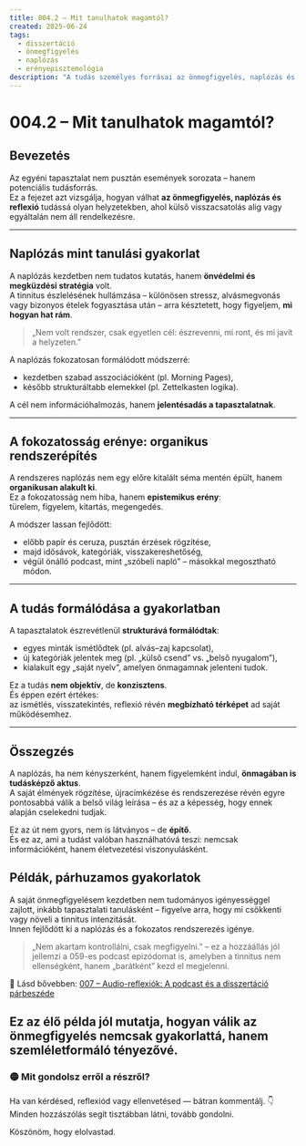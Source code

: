 ```yaml
---
title: 004.2 – Mit tanulhatok magamtól?
created: 2025-06-24
tags:
  - disszertáció
  - önmegfigyelés
  - naplózás
  - erényepisztemológia
description: "A tudás személyes forrásai az önmegfigyelés, naplózás és fokozatos reflexió mint tudásképző aktus."
---
```


# 004.2 – Mit tanulhatok magamtól?

## Bevezetés

Az egyéni tapasztalat nem pusztán események sorozata – hanem potenciális tudásforrás.  
Ez a fejezet azt vizsgálja, hogyan válhat **az önmegfigyelés, naplózás és reflexió** tudássá olyan helyzetekben, ahol külső visszacsatolás alig vagy egyáltalán nem áll rendelkezésre.

---

## Naplózás mint tanulási gyakorlat

A naplózás kezdetben nem tudatos kutatás, hanem **önvédelmi és megküzdési stratégia** volt.  
A tinnitus észlelésének hullámzása – különösen stressz, alvásmegvonás vagy bizonyos ételek fogyasztása után – arra késztetett, hogy figyeljem, **mi hogyan hat rám**.

> „Nem volt rendszer, csak egyetlen cél: észrevenni, mi ront, és mi javít a helyzeten.”

A naplózás fokozatosan formálódott módszerré:
- kezdetben szabad asszociációként (pl. Morning Pages),
- később strukturáltabb elemekkel (pl. Zettelkasten logika).

A cél nem információhalmozás, hanem **jelentésadás a tapasztalatnak**.

---

## A fokozatosság erénye: organikus rendszerépítés

A rendszeres naplózás nem egy előre kitalált séma mentén épült, hanem **organikusan alakult ki**.  
Ez a fokozatosság nem hiba, hanem **epistemikus erény**:  
türelem, figyelem, kitartás, megengedés.

A módszer lassan fejlődött:
- előbb papír és ceruza, pusztán érzések rögzítése,
- majd idősávok, kategóriák, visszakereshetőség,
- végül önálló podcast, mint „szóbeli napló” – másokkal megosztható módon.

---

## A tudás formálódása a gyakorlatban

A tapasztalatok észrevétlenül **strukturává formálódtak**:
- egyes minták ismétlődtek (pl. alvás–zaj kapcsolat),
- új kategóriák jelentek meg (pl. „külső csend” vs. „belső nyugalom”),
- kialakult egy „saját nyelv”, amelyen önmagamnak jelenteni tudok.

Ez a tudás **nem objektív**, de **konzisztens**.  
És éppen ezért értékes:  
az ismétlés, visszatekintés, reflexió révén **megbízható térképet** ad saját működésemhez.

---

## Összegzés

A naplózás, ha nem kényszerként, hanem figyelemként indul, **önmagában is tudásképző aktus**.  
A saját élmények rögzítése, újracímkézése és rendszerezése révén egyre pontosabbá válik a belső világ leírása – és az a képesség, hogy ennek alapján cselekedni tudjak.

Ez az út nem gyors, nem is látványos – de **építő**.  
És ez az, ami a tudást valóban használhatóvá teszi: nemcsak információként, hanem életvezetési viszonyulásként.

## Példák, párhuzamos gyakorlatok

A saját önmegfigyelésem kezdetben nem tudományos igényességgel zajlott, inkább tapasztalati tanulásként – figyelve arra, hogy mi csökkenti vagy növeli a tinnitus intenzitását.  
Innen fejlődött ki a naplózás és a fokozatos rendszerezés igénye.

> „Nem akartam kontrollálni, csak megfigyelni.” – ez a hozzáállás jól jellemzi a 059-es podcast epizódomat is, amelyben a tinnitus nem ellenségként, hanem „barátként” kezd el megjelenni.

📎 Lásd bővebben: [007 – Audio-reflexiók: A podcast és a disszertáció párbeszéde](007_audio_reflexio_podcast.md)

Ez az élő példa jól mutatja, hogyan válik az önmegfigyelés nemcsak gyakorlattá, hanem szemléletformáló tényezővé.
---

### 🟡 Mit gondolsz erről a részről?

Ha van kérdésed, reflexiód vagy ellenvetésed — bátran kommentálj. 👇  
Minden hozzászólás segít tisztábban látni, tovább gondolni.

Köszönöm, hogy elolvastad.

